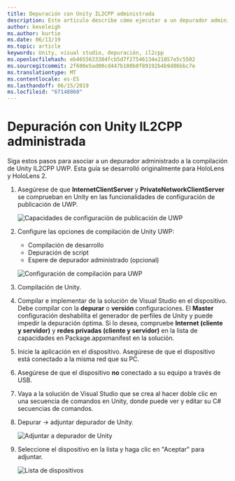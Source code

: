 ```yaml
---
title: Depuración con Unity IL2CPP administrada
description: Este artículo describe cómo ejecutar a un depurador administrado en su proyecto Unity IL2CPP UWP.
author: keveleigh
ms.author: kurtie
ms.date: 06/13/19
ms.topic: article
keywords: Unity, visual studio, depuración, il2cpp
ms.openlocfilehash: eb4655633384fcb5d7f27546134e21857e5c5502
ms.sourcegitcommit: 2f600e5ad00cd447b180b0f89192b4b9d86bbc7e
ms.translationtype: MT
ms.contentlocale: es-ES
ms.lasthandoff: 06/15/2019
ms.locfileid: "67148860"
---
```

# <a name="managed-debugging-with-unity-il2cpp"></a>Depuración con Unity IL2CPP administrada

Siga estos pasos para asociar a un depurador administrado a la compilación de Unity IL2CPP UWP. Esta guía se desarrolló originalmente para HoloLens y HoloLens 2.

1. Asegúrese de que **InternetClientServer** y **PrivateNetworkClientServer** se comprueban en Unity en las funcionalidades de configuración de publicación de UWP.

    ![Capacidades de configuración de publicación de UWP](images/il2cpp-debugging-capabilities.png)

1. Configure las opciones de compilación de Unity UWP:
    - Compilación de desarrollo
    - Depuración de script
    - Espere de depurador administrado (opcional)

    ![Configuración de compilación para UWP](images/il2cpp-debugging-build.png)

1. Compilación de Unity.
1. Compilar e implementar de la solución de Visual Studio en el dispositivo. Debe compilar con la **depurar** o **versión** configuraciones. El **Master** configuración deshabilita el generador de perfiles de Unity y puede impedir la depuración óptima. Si lo desea, compruebe **Internet (cliente y servidor)** y **redes privadas (cliente y servidor)** en la lista de capacidades en Package.appxmanifest en la solución.
1. Inicie la aplicación en el dispositivo. Asegúrese de que el dispositivo está conectado a la misma red que su PC.
1. Asegúrese de que el dispositivo **no** conectado a su equipo a través de USB.
1. Vaya a la solución de Visual Studio que se crea al hacer doble clic en una secuencia de comandos en Unity, donde puede ver y editar su C# secuencias de comandos.
1. Depurar -> adjuntar depurador de Unity.

    ![Adjuntar a depurador de Unity](images/il2cpp-debugging-attach.png)

1. Seleccione el dispositivo en la lista y haga clic en "Aceptar" para adjuntar.

    ![Lista de dispositivos](images/il2cpp-debugging-machines.png)
